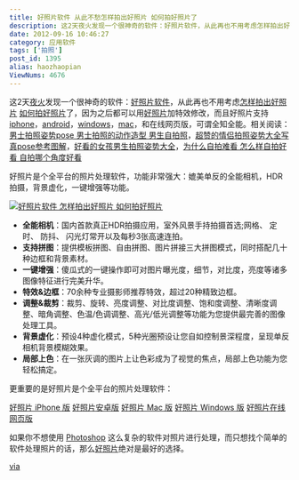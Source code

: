 ```yaml
---
title: 好照片软件 从此不愁怎样拍出好照片 如何拍好照片了
description: 这2天夜火发现一个很神奇的软件：好照片软件，从此再也不用考虑怎样拍出好照片如何拍好照片了，因为之后都可以用好照片加特效修改，而且好照片支持iphone，android，windows，mac，和在线网页版，可谓全知全能。好照片是个全平台的照片处理软件，功能非常强大：媲美单反的全能相机，HDR拍摄，背景虚化，一键增强等功能。全能相机：国内首款真正HDR拍摄应用，室外风景手持拍摄首选;
date: 2012-09-16 10:46:27
category: 应用软件
tags: ['拍照']
post_id: 1395
alias: haozhaopian
ViewNums: 4676
---
```


这2天[夜火](http://www.15897.com/)发现一个很神奇的软件：[好照片软件](/blog/haozhaopian)，从此再也不用考虑[怎样拍出好照片](/blog/haozhaopian) [如何拍好照片](/blog/haozhaopian)了，因为之后都可以用[好照片](/blog/haozhaopian)加特效修改，而且好照片支持[iphone](/tags/iPhone)，[android](/tags/Android)，[windows](/tags/windows)，[mac](/tags/Mac)，和在线网页版，可谓全知全能。相关阅读：[男士拍照姿势pose 男士拍照的动作造型 男生自拍照](/blog/nanshipaizhaozishi)，[超赞的情侣拍照姿势大全写真pose参考图解](/blog/qinglvpaizhaozishidaquan)，[好看的女孩男生拍照姿势大全](/blog/nvhainanshengpaizhaozishidaquan)，[为什么自拍难看 怎么样自拍好看 自拍哪个角度好看](/blog/weishenmezipainankan)

好照片是个全平台的照片处理软件，功能非常强大：媲美单反的全能相机，HDR拍摄，背景虚化，一键增强等功能。

[![好照片软件 怎样拍出好照片 如何拍好照片](http://a3.mzstatic.com/us/r1000/099/Purple/v4/25/d1/5e/25d15ebc-7650-b662-3b3b-c0c895344916/mzl.xnhdvlxs.800x500-75.jpg)](/blog/haozhaopian)

* **全能相机**：国内首款真正HDR拍摄应用，室外风景手持拍摄首选;网格、 定时、 防抖、 闪光灯常开以及每秒3张高速连拍。
* **支持拼图**：提供模板拼图、自由拼图、图片拼接三大拼图模式，同时搭配几十种边框和背景素材。
* **一键增强**：傻瓜式的一键操作即可对图片曝光度，细节，对比度，亮度等诸多图像特征进行完美升华。
* **特效&边框**：70余种专业摄影师推荐特效，超过20种精致边框。
* **调整&裁剪**：裁剪、旋转、亮度调整、对比度调整、饱和度调整、清晰度调整、暗角调整、色温/色调调整、高光/低光调整等功能为您提供最完善的图像处理工具。
* **背景虚化**：预设4种虚化模式，5种光圈预设让您自如控制景深程度，呈现单反相机背景模糊效果。
* **局部上色**：在一张灰调的图片上让色彩成为了视觉的焦点，局部上色功能为您轻松搞定。

更重要的是好照片是个全平台的照片处理软件：

[好照片 iPhone 版](http://itunes.apple.com/cn/app/hao-zhao-pian/id514910273?mt=8)
[好照片安卓版](http://resource.haozhaopian.com/Haozhaopian.apk)
[好照片 Mac 版](http://itunes.apple.com/cn/app/hao-zhao-pian/id514910599?mt=12)
[好照片 Windows 版](http://resource.haozhaopian.com/desktop/v1.1.0/haozhaopian_v1.1.0_web.exe)
[好照片在线网页版](http://www.haozhaopian.com/flash/)

如果你不想使用 [Photoshop](/tags/Photoshop) 这么复杂的软件对照片进行处理，而只想找个简单的软件处理照片的话，那么[好照片](http://www.haozhaopian.com/)绝对是最好的选择。

[via](http://fairyfish.net/)

